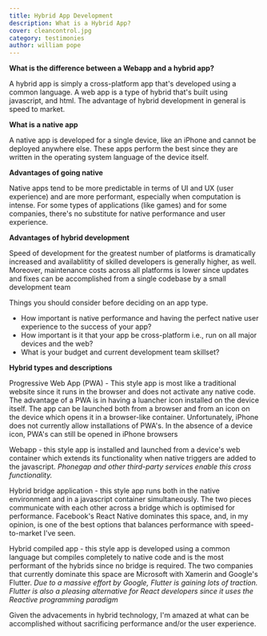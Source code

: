 ```yaml
---
title: Hybrid App Development
description: What is a Hybrid App?
cover: cleancontrol.jpg
category: testimonies
author: william pope
---
```


**What is the difference between a Webapp and a hybrid app?**

A hybrid app is simply a cross-platform app that's developed using a common language. A web app is a type of hybrid that's built using javascript, and html. The advantage of hybrid development in general is speed to market.

**What is a native app**

A native app is developed for a single device, like an iPhone and cannot be deployed anywhere else. These apps perform the best since they are written in the operating system language of the device itself.

**Advantages of going native**

Native apps tend to be more predictable in terms of UI and UX (user experience) and are more performant, especially when computation is intense. For some types of applications (like games) and for some companies, there's no substitute for native performance and user experience. 

**Advantages of hybrid development**

Speed of development for the greatest number of platforms is dramatically increased and availablitity of skilled developers is generally higher, as well. Moreover, maintenance costs across all platforms is lower since updates and fixes can be accomplished from a single codebase by a small development team

Things you should consider before deciding on an app type.

<ul>
    <li>How important is native performance and having the perfect native user experience to the success of your app?</li>
    <li>How important is it that your app be cross-platform i.e., run on all major devices and the web? </li>
    <li>What is your budget and current development team skillset?</li>
</ul>

**Hybrid types and descriptions**

Progressive Web App (PWA) - This style app is most like a traditional website since it runs in the browser and does not activate any native code. The advantage of a PWA is in having a luancher icon installed on the device itself. The app can be launched both from a browser and from an icon on the device which opens it in a browser-like container. Unfortunately, iPhone does not currently allow installations of PWA's. In the absence of a device icon, PWA's can still be opened in iPhone browsers

Webapp - this style app is installed and launched from a device's web container which extends its functionality when native triggers are added to the javascript. <i>Phonegap and other third-party services enable this cross functionality.</i>

Hybrid bridge application - this style app runs both in the native environment and in a javascript container simultaneously. The two pieces communicate with each other across a bridge which is optimised for performance. Facebook's React Native dominates this space, and, in my opinion, is one of the best options that balances performance with speed-to-market I've seen.

Hybrid compiled app - this style app is developed using a common language but compiles completely to native code and is the most performant of the hybrids since no bridge is required. The two companies that currently dominate this space are Microsoft with Xamerin and Google's Flutter. <i>Due to a massive effort by Google, Flutter is gaining lots of traction. Flutter is also a pleasing alternative for React developers since it uses the Reactive programming paradigm</i>

Given the advacements in hybrid technology, I'm amazed at what can be accomplished without sacrificing performance and/or the user experience.
